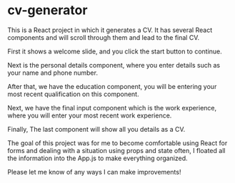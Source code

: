 # cv-generator

This is a React project in which it generates a CV. It has several React components and will scroll through them and lead to the final CV.

First it shows a welcome slide, and you click the start button to continue.

Next is the personal details component, where you enter details such as your name and phone number.

After that, we have the education component, you will be entering your most recent qualification on this component.

Next, we have the final input component which is the work experience, where you will enter your most recent work experience.

Finally, The last component will show all you details as a CV.

The goal of this project was for me to become comfortable using React for forms and dealing with a situation using props and state often, I floated all the information into the App.js to make everything organized.

Please let me know of any ways I can make improvements!
